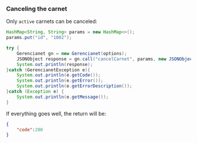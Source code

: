 ### Canceling the carnet

Only `active` carnets can be canceled:

```java
HashMap<String, String> params = new HashMap<>();
params.put("id", "1002");

try {
	Gerencianet gn = new Gerencianet(options);
	JSONObject response = gn.call("cancelCarnet", params, new JSONObject());
	System.out.println(response);
}catch (GerencianetException e){
	System.out.println(e.getCode());
	System.out.println(e.getError());
	System.out.println(e.getErrorDescription());
}catch (Exception e) {
	System.out.println(e.getMessage());
}

```

If everything goes well, the return will be:

```json
{
	"code":200
}
```
